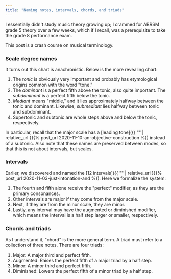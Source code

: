 ```yaml
---
title: "Naming notes, intervals, chords, and triads"
---
```


I essentially didn't study music theory growing up; I crammed for ABRSM grade 5 theory over a few weeks, which if I recall, was a prerequisite to take the grade 8 performance exam.

This post is a crash course on musical terminology.

### Scale degree names

<div id="scale"></div>
<script>
makeInteractive("scale", `
X:1
K:C
L: 1/4
Q:1/4=60
CDEFGAB
w: tonic supertonic mediant subdominant dominant submediant leading~tone
`);
D('scale').style.display = "none";
</script>

It turns out this chart is anachronistic. Below is the more revealing chart:

<div id="scale2"></div>
<script>
makeInteractive("scale2", `
X:1
K:C
L: 1/4
Q:1/4=60
C[D_B,][EA,][GF,]
w: tonic supertonic/subtonic mediant/submediant dominant/subdominant
`);
D('scale2').style.display = "none";
</script>


1. The _tonic_ is obviously very important and probably has etymological origins common with the word "tone."
2. The _dominant_ is a perfect fifth above the tonic, also quite important. The _subdominant_ is a perfect fifth below the tonic.
3. _Mediant_ means "middle," and it lies approximately halfway between the tonic and dominant. Likewise, _submediant_ lies halfway between tonic and subdominant.
4. Supertonic and subtonic are whole steps above and below the tonic, respectively.

In particular, recall that the major scale has a [leading tone]({{ "" | relative_url }}{% post_url 2020-11-10-an-objective-construction %}) instead of a subtonic. Also note that these names are preserved between modes, so that this is not about intervals, but scales.

### Intervals

Earlier, we discovered and named the [12 intervals]({{ "" | relative_url }}{% post_url 2020-11-03-just-intonation-and %}). Here we formalize the system:

1. The fourth and fifth alone receive the "perfect" modifier, as they are the primary consonances.
2. Other intervals are major if they come from the major scale.
3. Next, if they are from the minor scale, they are minor.
4. Lastly, any interval may have the augmented or diminished modifier, which means the interval is a half step larger or smaller, respectively.

### Chords and triads

As I understand it, "chord" is the more general term. A triad must refer to a collection of three notes. There are four triads:

1. Major: A major third and perfect fifth.
2. Augmented: Raises the perfect fifth of a major triad by a half step.
3. Minor: A minor third and perfect fifth.
4. Diminished: Lowers the perfect fifth of a minor triad by a half step.

<div id="scale3"></div>
<script>
makeInteractive("scale3", `
X:1
K:C
L: 1/4
Q:1/4=60
  [CEG}[CE^G][C_EG][C_E_G]
w: major augmented minor diminished
`);
</script>


